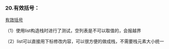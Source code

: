 ### 20.有效括号：

[有效括号](https://leetcode-cn.com/problems/valid-parentheses/)

（1）使用list构造栈时进行了测试，空列表是不可以取值的，会报越界

（2）list可以直接用下标修改内容，可以很方便的做成栈，不需要栈元素大小统一

